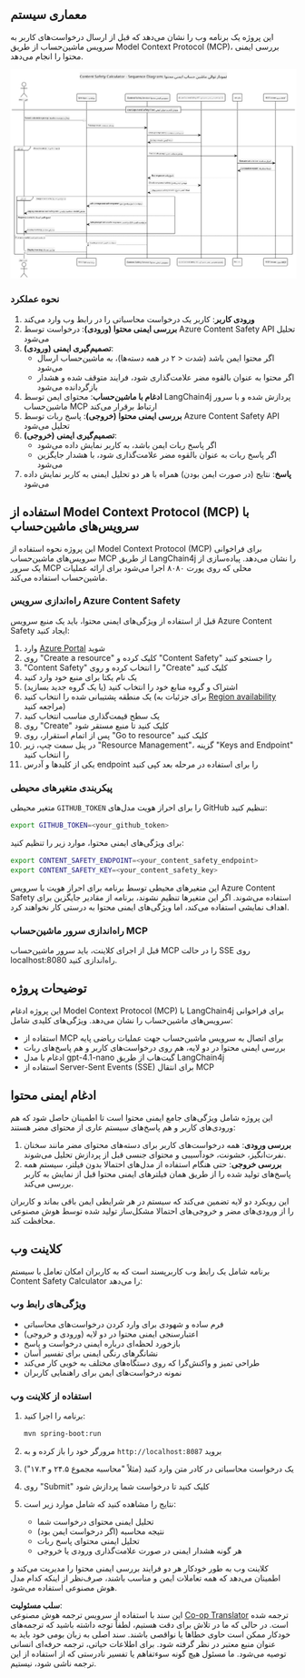 <!--
CO_OP_TRANSLATOR_METADATA:
{
  "original_hash": "e5ea5e7582f70008ea9bec3b3820f20a",
  "translation_date": "2025-07-13T23:12:13+00:00",
  "source_file": "04-PracticalImplementation/samples/java/containerapp/README.md",
  "language_code": "fa"
}
-->
## معماری سیستم

این پروژه یک برنامه وب را نشان می‌دهد که قبل از ارسال درخواست‌های کاربر به سرویس ماشین‌حساب از طریق Model Context Protocol (MCP)، بررسی ایمنی محتوا را انجام می‌دهد.

![نمودار معماری سیستم](../../../../../../translated_images/plant.b079fed84e945b7c2978993a16163bb53f0517cfe3548d2e442ff40d619ba4b4.fa.png)

### نحوه عملکرد

1. **ورودی کاربر**: کاربر یک درخواست محاسباتی را در رابط وب وارد می‌کند  
2. **بررسی ایمنی محتوا (ورودی)**: درخواست توسط Azure Content Safety API تحلیل می‌شود  
3. **تصمیم‌گیری ایمنی (ورودی)**:  
   - اگر محتوا ایمن باشد (شدت < ۲ در همه دسته‌ها)، به ماشین‌حساب ارسال می‌شود  
   - اگر محتوا به عنوان بالقوه مضر علامت‌گذاری شود، فرایند متوقف شده و هشدار بازگردانده می‌شود  
4. **ادغام با ماشین‌حساب**: محتوای ایمن توسط LangChain4j پردازش شده و با سرور ماشین‌حساب MCP ارتباط برقرار می‌کند  
5. **بررسی ایمنی محتوا (خروجی)**: پاسخ ربات توسط Azure Content Safety API تحلیل می‌شود  
6. **تصمیم‌گیری ایمنی (خروجی)**:  
   - اگر پاسخ ربات ایمن باشد، به کاربر نمایش داده می‌شود  
   - اگر پاسخ ربات به عنوان بالقوه مضر علامت‌گذاری شود، با هشدار جایگزین می‌شود  
7. **پاسخ**: نتایج (در صورت ایمن بودن) همراه با هر دو تحلیل ایمنی به کاربر نمایش داده می‌شود

## استفاده از Model Context Protocol (MCP) با سرویس‌های ماشین‌حساب

این پروژه نحوه استفاده از Model Context Protocol (MCP) برای فراخوانی سرویس‌های ماشین‌حساب MCP از طریق LangChain4j را نشان می‌دهد. پیاده‌سازی از یک سرور MCP محلی که روی پورت ۸۰۸۰ اجرا می‌شود برای ارائه عملیات ماشین‌حساب استفاده می‌کند.

### راه‌اندازی سرویس Azure Content Safety

قبل از استفاده از ویژگی‌های ایمنی محتوا، باید یک منبع سرویس Azure Content Safety ایجاد کنید:

1. وارد [Azure Portal](https://portal.azure.com) شوید  
2. روی "Create a resource" کلیک کرده و "Content Safety" را جستجو کنید  
3. "Content Safety" را انتخاب کرده و روی "Create" کلیک کنید  
4. یک نام یکتا برای منبع خود وارد کنید  
5. اشتراک و گروه منابع خود را انتخاب کنید (یا یک گروه جدید بسازید)  
6. یک منطقه پشتیبانی شده را انتخاب کنید (برای جزئیات به [Region availability](https://azure.microsoft.com/en-us/global-infrastructure/services/?products=cognitive-services) مراجعه کنید)  
7. یک سطح قیمت‌گذاری مناسب انتخاب کنید  
8. روی "Create" کلیک کنید تا منبع مستقر شود  
9. پس از اتمام استقرار، روی "Go to resource" کلیک کنید  
10. در پنل سمت چپ، زیر "Resource Management"، گزینه "Keys and Endpoint" را انتخاب کنید  
11. یکی از کلیدها و آدرس endpoint را برای استفاده در مرحله بعد کپی کنید

### پیکربندی متغیرهای محیطی

متغیر محیطی `GITHUB_TOKEN` را برای احراز هویت مدل‌های GitHub تنظیم کنید:  
```sh
export GITHUB_TOKEN=<your_github_token>
```

برای ویژگی‌های ایمنی محتوا، موارد زیر را تنظیم کنید:  
```sh
export CONTENT_SAFETY_ENDPOINT=<your_content_safety_endpoint>
export CONTENT_SAFETY_KEY=<your_content_safety_key>
```

این متغیرهای محیطی توسط برنامه برای احراز هویت با سرویس Azure Content Safety استفاده می‌شوند. اگر این متغیرها تنظیم نشوند، برنامه از مقادیر جایگزین برای اهداف نمایشی استفاده می‌کند، اما ویژگی‌های ایمنی محتوا به درستی کار نخواهند کرد.

### راه‌اندازی سرور ماشین‌حساب MCP

قبل از اجرای کلاینت، باید سرور ماشین‌حساب MCP را در حالت SSE روی localhost:8080 راه‌اندازی کنید.

## توضیحات پروژه

این پروژه ادغام Model Context Protocol (MCP) با LangChain4j برای فراخوانی سرویس‌های ماشین‌حساب را نشان می‌دهد. ویژگی‌های کلیدی شامل:

- استفاده از MCP برای اتصال به سرویس ماشین‌حساب جهت عملیات ریاضی پایه  
- بررسی ایمنی محتوا در دو لایه، هم روی درخواست‌های کاربر و هم پاسخ‌های ربات  
- ادغام با مدل gpt-4.1-nano گیت‌هاب از طریق LangChain4j  
- استفاده از Server-Sent Events (SSE) برای انتقال MCP

## ادغام ایمنی محتوا

این پروژه شامل ویژگی‌های جامع ایمنی محتوا است تا اطمینان حاصل شود که هم ورودی‌های کاربر و هم پاسخ‌های سیستم عاری از محتوای مضر هستند:

1. **بررسی ورودی**: همه درخواست‌های کاربر برای دسته‌های محتوای مضر مانند سخنان نفرت‌انگیز، خشونت، خودآسیبی و محتوای جنسی قبل از پردازش تحلیل می‌شوند.  
2. **بررسی خروجی**: حتی هنگام استفاده از مدل‌های احتمالا بدون فیلتر، سیستم همه پاسخ‌های تولید شده را از طریق همان فیلترهای ایمنی محتوا قبل از نمایش به کاربر بررسی می‌کند.

این رویکرد دو لایه تضمین می‌کند که سیستم در هر شرایطی ایمن باقی بماند و کاربران را از ورودی‌های مضر و خروجی‌های احتمالا مشکل‌ساز تولید شده توسط هوش مصنوعی محافظت کند.

## کلاینت وب

برنامه شامل یک رابط وب کاربرپسند است که به کاربران امکان تعامل با سیستم Content Safety Calculator را می‌دهد:

### ویژگی‌های رابط وب

- فرم ساده و شهودی برای وارد کردن درخواست‌های محاسباتی  
- اعتبارسنجی ایمنی محتوا در دو لایه (ورودی و خروجی)  
- بازخورد لحظه‌ای درباره ایمنی درخواست و پاسخ  
- نشانگرهای رنگی ایمنی برای تفسیر آسان  
- طراحی تمیز و واکنش‌گرا که روی دستگاه‌های مختلف به خوبی کار می‌کند  
- نمونه درخواست‌های ایمن برای راهنمایی کاربران

### استفاده از کلاینت وب

1. برنامه را اجرا کنید:  
   ```sh
   mvn spring-boot:run
   ```

2. مرورگر خود را باز کرده و به `http://localhost:8087` بروید

3. یک درخواست محاسباتی در کادر متن وارد کنید (مثلاً "محاسبه مجموع ۲۴.۵ و ۱۷.۳")

4. روی "Submit" کلیک کنید تا درخواست شما پردازش شود

5. نتایج را مشاهده کنید که شامل موارد زیر است:  
   - تحلیل ایمنی محتوای درخواست شما  
   - نتیجه محاسبه (اگر درخواست ایمن بود)  
   - تحلیل ایمنی محتوای پاسخ ربات  
   - هر گونه هشدار ایمنی در صورت علامت‌گذاری ورودی یا خروجی

کلاینت وب به طور خودکار هر دو فرایند بررسی ایمنی محتوا را مدیریت می‌کند و اطمینان می‌دهد که همه تعاملات ایمن و مناسب باشند، صرف‌نظر از اینکه کدام مدل هوش مصنوعی استفاده می‌شود.

**سلب مسئولیت**:  
این سند با استفاده از سرویس ترجمه هوش مصنوعی [Co-op Translator](https://github.com/Azure/co-op-translator) ترجمه شده است. در حالی که ما در تلاش برای دقت هستیم، لطفاً توجه داشته باشید که ترجمه‌های خودکار ممکن است حاوی خطاها یا نواقصی باشند. سند اصلی به زبان بومی خود باید به عنوان منبع معتبر در نظر گرفته شود. برای اطلاعات حیاتی، ترجمه حرفه‌ای انسانی توصیه می‌شود. ما مسئول هیچ گونه سوءتفاهم یا تفسیر نادرستی که از استفاده از این ترجمه ناشی شود، نیستیم.